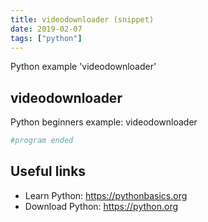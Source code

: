 ```yaml
---
title: videodownloader (snippet)
date: 2019-02-07
tags: ["python"]
---
```

Python example 'videodownloader'


## videodownloader

Python beginners example: videodownloader

```python
#program ended

```

## Useful links

- Learn Python: https://pythonbasics.org
- Download Python: https://python.org
